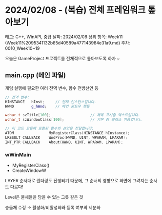 # 2024/02/08 - (복습) 전체 프레임워크 톺아보기

태그: C++, WinAPI, 중급
날짜: 2024/02/08
상위 항목: Week11 (Week11%2095341132b85d40589a477143984e31a9.md)
주차: 0010_Week10~19

오늘은 GameProject 프로젝트를 전체적으로 톺아보도록 하자 ~

## main.cpp (메인 파일)

게임 실행에 필요한 여러 전역 변수, 함수 전방선언 등

```cpp
// 전역 변수:
HINSTANCE   hInst;     // 현재 인스턴스입니다.
HWND        g_hWnd;    // 메인 윈도우 핸들

wchar_t szTitle[100];                  // 제목 표시줄 텍스트입니다.
wchar_t szWindowClass[100];            // 기본 창 클래스 이름입니다.

// 이 코드 모듈에 포함된 함수의 선언을 전달합니다:
ATOM                MyRegisterClass(HINSTANCE hInstance);
LRESULT CALLBACK    WndProc(HWND, UINT, WPARAM, LPARAM);
INT_PTR CALLBACK    About(HWND, UINT, WPARAM, LPARAM);
```

### wWinMain

- MyRegisterClass()
- CreateWindowW

LAYER 순서대로 렌더링도 진행되기 때문에, 그 순서의 영향으로 화면에 그려지는 순서도 다르다!

Level은 물체들을 담을 수 있는 그릇 같은 것

충돌체 수정 → 활성화/비활성화와 등록 여부의 세분화